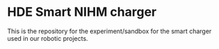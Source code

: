 # HDE Smart NIHM charger

This is the repository for the experiment/sandbox for the smart charger used in our robotic projects.
